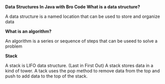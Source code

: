 <!DOCTYPE html>
<html>
<head>
<strong>Data Structures In Java with Bro Code</strong>
</head>
<body>
<strong>What is a data structure?</strong>
<p> A data structure is a named location that can be used to store and organize data</p>
<strong>What is an algorithm?</strong>
<p>An algorithm is a series or sequence of steps that can be useed to solve a problem</p>
<strong>Stack</strong>
<p>
A stack is LIFO data structure. (Last in First Out)
A stack stores data in a kind of tower.
A tack uses the pop method to remove data from the top and push to add data to the top of the stack.
</p>
</body>
</html>
